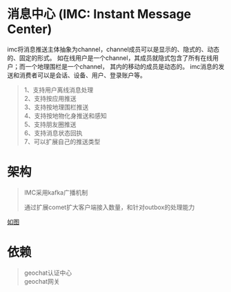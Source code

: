 # 消息中心 (IMC: Instant Message Center)
imc将消息推送主体抽象为channel，channel成员可以是显示的、隐式的、动态的、固定的形式。
如在线用户是一个channel，其成员就隐式包含了所有在线用户；而一个地理围栏是一个channel，
其内的移动的成员是动态的。
imc消息的发送和消费者可以是会话、设备、用户、登录账户等。
> 1、支持用户离线消息处理  
> 2、支持按应用推送  
> 3、支持按地理围栏推送  
> 4、支持按地物化身推送和感知  
> 5、支持朋友圈推送  
> 6、支持消息状态回执  
> 7、可以扩展自己的推送类型  
# 架构
> IMC采用kafka广播机制  
>
> 通过扩展comet扩大客户端接入数量，和针对outbox的处理能力  

[如图](https://github.com/carocean/cj-geochat-imc/blob/main/doc/pics/architecture_diagram.png)

# 依赖
> geochat认证中心  
> geochat网关  